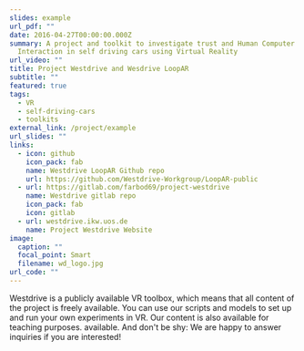 ```yaml
---
slides: example
url_pdf: ""
date: 2016-04-27T00:00:00.000Z
summary: A project and toolkit to investigate trust and Human Computer
  Interaction in self driving cars using Virtual Reality
url_video: ""
title: Project Westdrive and Wesdrive LoopAR
subtitle: ""
featured: true
tags:
  - VR
  - self-driving-cars
  - toolkits
external_link: /project/example
url_slides: ""
links:
  - icon: github
    icon_pack: fab
    name: Westdrive LoopAR Github repo
    url: https://github.com/Westdrive-Workgroup/LoopAR-public
  - url: https://gitlab.com/farbod69/project-westdrive
    name: Westdrive gitlab repo
    icon_pack: fab
    icon: gitlab
  - url: westdrive.ikw.uos.de
    name: Project Westdrive Website
image:
  caption: ""
  focal_point: Smart
  filename: wd_logo.jpg
url_code: ""
---
```

Westdrive is a publicly available VR toolbox, which means that all content of the project is freely available. You can use our scripts and models to set up and run your own experiments in VR. Our content is also available for teaching purposes. available. And don't be shy: We are happy to answer inquiries if you are interested!